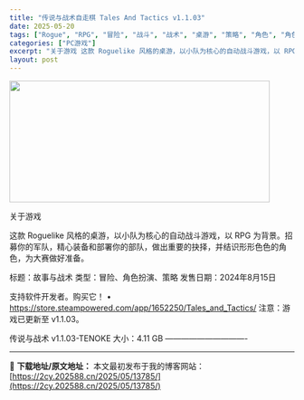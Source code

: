 ```yaml
---
title: "传说与战术自走棋 Tales And Tactics v1.1.03"
date: 2025-05-20
tags: ["Rogue", "RPG", "冒险", "战斗", "战术", "桌游", "策略", "角色", "角色扮演", "软件"]
categories: ["PC游戏"]
excerpt: "关于游戏 这款 Roguelike 风格的桌游，以小队为核心的自动战斗游戏，以 RPG 为背景。招募你的军队，精心装备和部署你的部队，做出重要的抉择，并结识形形色色的角色，为大赛做好准备。 标题：故事与战术 类型：冒险、角色扮演、策略 发售日期：2024年8月15日 支持软件开发者。购买它！ • h&hellip;"
layout: post
---
```


<img class="aligncenter size-full wp-image-13776" src="https://2cy.202588.cn/wp-content/uploads/2025/05/2025052004184621.webp" alt="" width="460" height="215" />

关于游戏

这款 Roguelike 风格的桌游，以小队为核心的自动战斗游戏，以 RPG 为背景。招募你的军队，精心装备和部署你的部队，做出重要的抉择，并结识形形色色的角色，为大赛做好准备。

标题：故事与战术
类型：冒险、角色扮演、策略
发售日期：2024年8月15日

支持软件开发者。购买它！
• https://store.steampowered.com/app/1652250/Tales_and_Tactics/
注意：游戏已更新至 v1.1.03。

传说与战术 v1.1.03-TENOKE
大小：4.11 GB
——————————- 

---
📖 **下载地址/原文地址：** 本文最初发布于我的博客网站：[https://2cy.202588.cn/2025/05/13785/](https://2cy.202588.cn/2025/05/13785/)

